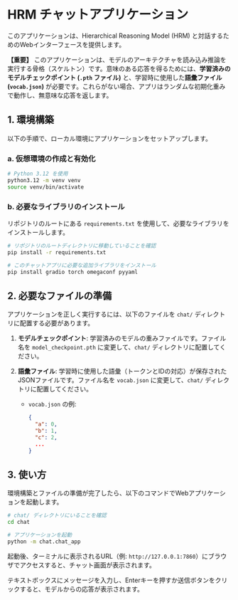 # HRM チャットアプリケーション

このアプリケーションは、Hierarchical Reasoning Model (HRM) と対話するためのWebインターフェースを提供します。

**【重要】** このアプリケーションは、モデルのアーキテクチャを読み込み推論を実行する骨格（スケルトン）です。意味のある応答を得るためには、**学習済みのモデルチェックポイント (`.pth` ファイル)** と、学習時に使用した**語彙ファイル (`vocab.json`)** が必要です。これらがない場合、アプリはランダムな初期化重みで動作し、無意味な応答を返します。

## 1. 環境構築

以下の手順で、ローカル環境にアプリケーションをセットアップします。

### a. 仮想環境の作成と有効化

```bash
# Python 3.12 を使用
python3.12 -m venv venv
source venv/bin/activate
```

### b. 必要なライブラリのインストール

リポジトリのルートにある `requirements.txt` を使用して、必要なライブラリをインストールします。

```bash
# リポジトリのルートディレクトリに移動していることを確認
pip install -r requirements.txt

# このチャットアプリに必要な追加ライブラリをインストール
pip install gradio torch omegaconf pyyaml
```

## 2. 必要なファイルの準備

アプリケーションを正しく実行するには、以下のファイルを `chat/` ディレクトリに配置する必要があります。

1.  **モデルチェックポイント**: 学習済みのモデルの重みファイルです。ファイル名を `model_checkpoint.pth` に変更して、`chat/` ディレクトリに配置してください。

2.  **語彙ファイル**: 学習時に使用した語彙（トークンとIDの対応）が保存されたJSONファイルです。ファイル名を `vocab.json` に変更して、`chat/` ディレクトリに配置してください。
    - `vocab.json` の例:
      ```json
      {
        "a": 0,
        "b": 1,
        "c": 2,
        ...
      }
      ```

## 3. 使い方

環境構築とファイルの準備が完了したら、以下のコマンドでWebアプリケーションを起動します。

```bash
# chat/ ディレクトリにいることを確認
cd chat

# アプリケーションを起動
python -m chat.chat_app
```

起動後、ターミナルに表示されるURL（例: `http://127.0.0.1:7860`）にブラウザでアクセスすると、チャット画面が表示されます。

テキストボックスにメッセージを入力し、Enterキーを押すか送信ボタンをクリックすると、モデルからの応答が表示されます。
